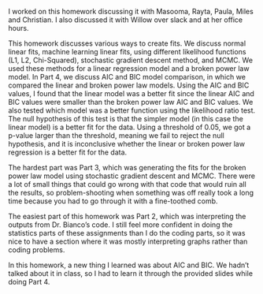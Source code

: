 I worked on this homework discussing it with Masooma, Rayta, Paula, Miles and Christian. I also discussed it with Willow over slack and at her office hours.

This homework discusses various ways to create fits. We discuss normal linear fits, machine learning linear fits, using different likelihood functions (L1, L2, Chi-Squared), 
stochastic gradient descent method, and MCMC. We used these methods for a linear regression model and a broken power law model. In Part 4, we discuss AIC and BIC model 
comparison, in which we compared the linear and broken power law models. Using the AIC and BIC values, I found that the linear model was a better fit since the linear AIC 
and BIC values were smaller than the broken power law AIC and BIC values. We also tested which model was a better function using the likelihood ratio test. The null 
hypothesis of this test is that the simpler model (in this case the linear model) is a better fit for the data. Using a threshold of 0.05, we got a p-value larger than the 
threshold, meaning we fail to reject the null hypothesis, and it is inconclusive whether the linear or broken power law regression is a better fit for the data. 

The hardest part was Part 3, which was generating the fits for the broken power law model using stochastic gradient descent and MCMC. There were a lot of small things that
could go wrong with that code that would ruin all the results, so problem-shooting when something was off really took a long time because you had to go through it with a
fine-toothed comb.

The easiest part of this homework was Part 2, which was interpreting the outputs from Dr. Bianco’s code. I still feel more confident in doing the statistics parts of these
assignments than I do the coding parts, so it was nice to have a section where it was mostly interpreting graphs rather than coding problems.

In this homework, a new thing I learned was about AIC and BIC. We hadn’t talked about it in class, so I had to learn it through the provided slides while doing Part 4.
